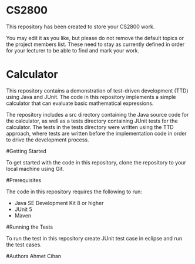 # CS2800

This repository has been created to store your CS2800 work.

You may edit it as you like, but please do not remove the default topics or the project members list. These
need to stay as currently defined in order for your lecturer to be able to find and mark your work.
 
# Calculator

This repository contains a demonstration of test-driven development (TTD) using Java and JUnit. The code in
this repository implements a simple calculator that can evaluate basic mathematical expressions.

The repository includes a src directory containing the Java source code for the calculator, as well as a tests
directory containing JUnit tests for the calculator. The tests in the tests directory were written using the
TTD approach, where tests are written before the implementation code in order to drive the development process.

#Getting Started

To get started with the code in this repository, clone the repository to your local machine using Git.

#Prerequisites

The code in this repository requires the following to run:
- Java SE Development Kit 8 or higher
- JUnit 5
- Maven

#Running the Tests

To run the test in this repository create JUnit test case in eclipse and run the test cases.

#Authors
Ahmet Cihan



